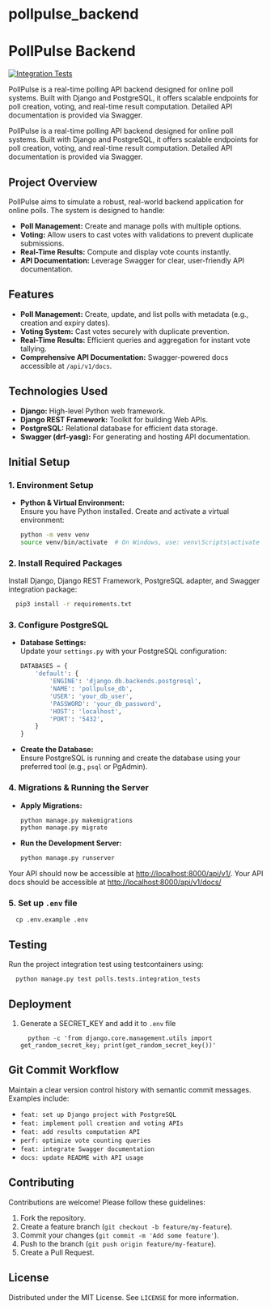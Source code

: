 # pollpulse_backend
# PollPulse Backend

[![Integration Tests](https://github.com/ForeverCountry/pollpulse_backend/actions/workflows/integration-tests.yml/badge.svg)](https://github.com/ForeverCountry/pollpulse_backend/actions/workflows/integration-tests.yml)

PollPulse is a real-time polling API backend designed for online poll systems. Built with Django and PostgreSQL, it offers scalable endpoints for poll creation, voting, and real-time result computation. Detailed API documentation is provided via Swagger.


PollPulse is a real-time polling API backend designed for online poll systems. Built with Django and PostgreSQL, it offers scalable endpoints for poll creation, voting, and real-time result computation. Detailed API documentation is provided via Swagger.

## Project Overview

PollPulse aims to simulate a robust, real-world backend application for online polls. The system is designed to handle:
- **Poll Management:** Create and manage polls with multiple options.
- **Voting:** Allow users to cast votes with validations to prevent duplicate submissions.
- **Real-Time Results:** Compute and display vote counts instantly.
- **API Documentation:** Leverage Swagger for clear, user-friendly API documentation.

## Features

- **Poll Management:** Create, update, and list polls with metadata (e.g., creation and expiry dates).
- **Voting System:** Cast votes securely with duplicate prevention.
- **Real-Time Results:** Efficient queries and aggregation for instant vote tallying.
- **Comprehensive API Documentation:** Swagger-powered docs accessible at `/api/v1/docs`.

## Technologies Used

- **Django:** High-level Python web framework.
- **Django REST Framework:** Toolkit for building Web APIs.
- **PostgreSQL:** Relational database for efficient data storage.
- **Swagger (drf-yasg):** For generating and hosting API documentation.

## Initial Setup

### 1. Environment Setup

- **Python & Virtual Environment:**  
  Ensure you have Python installed. Create and activate a virtual environment:
  
  ```bash
  python -m venv venv
  source venv/bin/activate  # On Windows, use: venv\Scripts\activate
  ```

### 2. Install Required Packages

Install Django, Django REST Framework, PostgreSQL adapter, and Swagger integration package:

```bash
  pip3 install -r requirements.txt
```

### 3. Configure PostgreSQL

- **Database Settings:**  
  Update your `settings.py` with your PostgreSQL configuration:

  ```python
  DATABASES = {
      'default': {
          'ENGINE': 'django.db.backends.postgresql',
          'NAME': 'pollpulse_db',
          'USER': 'your_db_user',
          'PASSWORD': 'your_db_password',
          'HOST': 'localhost',
          'PORT': '5432',
      }
  }
  ```

- **Create the Database:**  
  Ensure PostgreSQL is running and create the database using your preferred tool (e.g., `psql` or PgAdmin).

### 4. Migrations & Running the Server

- **Apply Migrations:**

  ```bash
  python manage.py makemigrations
  python manage.py migrate
  ```

- **Run the Development Server:**

  ```bash
  python manage.py runserver
  ```

Your API should now be accessible at [http://localhost:8000/api/v1/](http://localhost:8000/api/v1/).
Your API docs should be accessible at [http://localhost:8000/api/v1/docs/](http://localhost:8000/api/v1/docs/)

### 5. Set up `.env` file
  ```
    cp .env.example .env
  ```

## Testing
Run the project integration test using testcontainers using: 
  ```
    python manage.py test polls.tests.integration_tests
  ```

## Deployment 
1. Generate a SECRET_KEY and add it to `.env` file
    ```
      python -c 'from django.core.management.utils import get_random_secret_key; print(get_random_secret_key())'
    ```

## Git Commit Workflow

Maintain a clear version control history with semantic commit messages. Examples include:

- `feat: set up Django project with PostgreSQL`
- `feat: implement poll creation and voting APIs`
- `feat: add results computation API`
- `perf: optimize vote counting queries`
- `feat: integrate Swagger documentation`
- `docs: update README with API usage`

## Contributing

Contributions are welcome! Please follow these guidelines:
1. Fork the repository.
2. Create a feature branch (`git checkout -b feature/my-feature`).
3. Commit your changes (`git commit -m 'Add some feature'`).
4. Push to the branch (`git push origin feature/my-feature`).
5. Create a Pull Request.

## License

Distributed under the MIT License. See `LICENSE` for more information.
